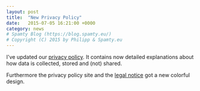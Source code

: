 ```yaml
---
layout: post
title:  "New Privacy Policy"
date:   2015-07-05 16:21:00 +0000
category: news
# Spamty Blog (https://blog.spamty.eu/)
# Copyright (C) 2015 by Philipp & Spamty.eu
---
```

I've updated our [privacy policy](https://spamty.eu/privacy.php). 
It contains now detailed explanations about how data is collected, stored and (not) shared.

Furthermore the privacy policy site and the [legal notice](https://spamty.eu/legal.php) got a new colorful design.